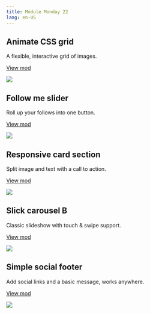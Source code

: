 ```yaml
---
title: Module Monday 22
lang: en-US
---
```


## Animate CSS grid

A flexible, interactive grid of images.

<a class="btn btn-sm" href="https://anymod.com/mod/badkkr?v=20">View mod</a>

<a href="https://anymod.com/mod/badkkr?v=20">
  <img src="https://res.cloudinary.com/component/image/upload/b_rgb:ffffff,c_lpad,h_340,w_600/v1544226725/animate-css_40_dgm5ii.gif"/>
</a>

## Follow me slider

Roll up your follows into one button.

<a class="btn btn-sm" href="https://anymod.com/mod/orlnnb">View mod</a>

<a href="https://anymod.com/mod/orlnnb">
  <img src="https://res.cloudinary.com/component/image/upload/b_rgb:ffffff,c_lpad,w_600/v1544235457/follow-me_y49cyh.gif"/>
</a>

## Responsive card section

Split image and text with a call to action.

<a class="btn btn-sm" href="https://anymod.com/mod/mlbokb?v=20">View mod</a>

<a href="https://anymod.com/mod/mlbokb?v=20">
  <img src="https://res.cloudinary.com/component/image/upload/v1544296279/card-image-right_nipftn.png"/>
</a>

## Slick carousel B

Classic slideshow with touch & swipe support.

<a class="btn btn-sm" href="https://anymod.com/mod/badkbl?v=20">View mod</a>

<a href="https://anymod.com/mod/badkbl?v=20">
  <img src="https://res.cloudinary.com/component/image/upload/v1544299887/slick-carousel-b_50_bdckzk.gif"/>
</a>

## Simple social footer

Add social links and a basic message, works anywhere.

<a class="btn btn-sm" href="https://anymod.com/mod/kdkbol">View mod</a>

<a href="https://anymod.com/mod/kdkbol">
  <img src="https://res.cloudinary.com/component/image/upload/v1544299159/footer-wide_gshqpg.png"/>
</a>
